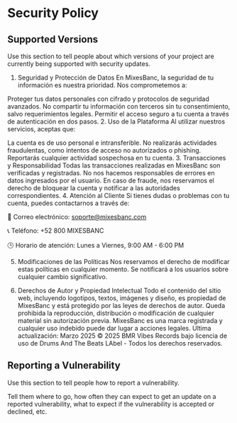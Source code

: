 # Security Policy

## Supported Versions

Use this section to tell people about which versions of your project are
currently being supported with security updates.
1. Seguridad y Protección de Datos
En MixesBanc, la seguridad de tu información es nuestra prioridad. Nos comprometemos a:

Proteger tus datos personales con cifrado y protocolos de seguridad avanzados.
No compartir tu información con terceros sin tu consentimiento, salvo requerimientos legales.
Permitir el acceso seguro a tu cuenta a través de autenticación en dos pasos.
2. Uso de la Plataforma
Al utilizar nuestros servicios, aceptas que:

La cuenta es de uso personal e intransferible.
No realizarás actividades fraudulentas, como intentos de acceso no autorizados o phishing.
Reportarás cualquier actividad sospechosa en tu cuenta.
3. Transacciones y Responsabilidad
Todas las transacciones realizadas en MixesBanc son verificadas y registradas.
No nos hacemos responsables de errores en datos ingresados por el usuario.
En caso de fraude, nos reservamos el derecho de bloquear la cuenta y notificar a las autoridades correspondientes.
4. Atención al Cliente
Si tienes dudas o problemas con tu cuenta, puedes contactarnos a través de:

📧 Correo electrónico: soporte@mixesbanc.com

📞 Teléfono: +52 800 MIXESBANC

🕒 Horario de atención: Lunes a Viernes, 9:00 AM - 6:00 PM

5. Modificaciones de las Políticas
Nos reservamos el derecho de modificar estas políticas en cualquier momento. Se notificará a los usuarios sobre cualquier cambio significativo.

6. Derechos de Autor y Propiedad Intelectual
Todo el contenido del sitio web, incluyendo logotipos, textos, imágenes y diseño, es propiedad de MixesBanc y está protegido por las leyes de derechos de autor.
Queda prohibida la reproducción, distribución o modificación de cualquier material sin autorización previa.
MixesBanc es una marca registrada y cualquier uso indebido puede dar lugar a acciones legales.
Ultima actualización: Marzo 2025
© 2025 BMR Vibes Records bajo licencia de uso de Drums And The Beats LAbel - Todos los derechos reservados.

## Reporting a Vulnerability

Use this section to tell people how to report a vulnerability.

Tell them where to go, how often they can expect to get an update on a
reported vulnerability, what to expect if the vulnerability is accepted or
declined, etc.
